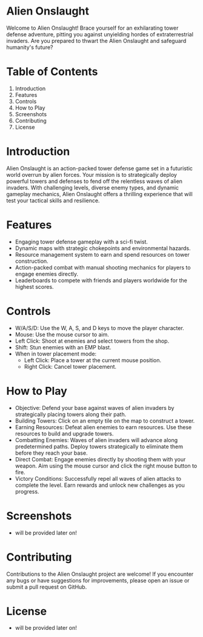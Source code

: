 # Alien Onslaught

Welcome to Alien Onslaught! Brace yourself for an exhilarating tower defense adventure, pitting you against unyielding hordes of extraterrestrial invaders. Are you prepared to thwart the Alien Onslaught and safeguard humanity's future?

# Table of Contents
1.    Introduction
2.    Features
3.    Controls
4.    How to Play
5.    Screenshots
6.    Contributing
7.    License

# Introduction

Alien Onslaught is an action-packed tower defense game set in a futuristic world overrun by alien forces. Your mission is to strategically deploy powerful towers and defenses to fend off the relentless waves of alien invaders. With challenging levels, diverse enemy types, and dynamic gameplay mechanics, Alien Onslaught offers a thrilling experience that will test your tactical skills and resilience.


# Features

* Engaging tower defense gameplay with a sci-fi twist.
* Dynamic maps with strategic chokepoints and environmental hazards.
* Resource management system to earn and spend resources on tower construction.
* Action-packed combat with manual shooting mechanics for players to engage enemies directly.
* Leaderboards to compete with friends and players worldwide for the highest scores.

# Controls

* W/A/S/D: Use the W, A, S, and D keys to move the player character.
* Mouse: Use the mouse cursor to aim.
* Left Click: Shoot at enemies and select towers from the shop.
* Shift: Stun enemies with an EMP blast.
* When in tower placement mode:
  * Left Click: Place a tower at the current mouse position.
  * Right Click: Cancel tower placement.

# How to Play

* Objective: Defend your base against waves of alien invaders by strategically placing towers along their path.
* Building Towers: Click on an empty tile on the map to construct a tower.
* Earning Resources: Defeat alien enemies to earn resources. Use these resources to build and upgrade towers.
* Combatting Enemies: Waves of alien invaders will advance along predetermined paths. Deploy towers strategically to eliminate them before they reach your base.
* Direct Combat: Engage enemies directly by shooting them with your weapon. Aim using the mouse cursor and click the right mouse button to fire.
* Victory Conditions: Successfully repel all waves of alien attacks to complete the level. Earn rewards and unlock new challenges as you progress.


# Screenshots

- will be provided later on!

# Contributing

Contributions to the Alien Onslaught project are welcome! If you encounter any bugs or have suggestions for improvements, please open an issue or submit a pull request on GitHub.

# License

- will be provided later on!
















